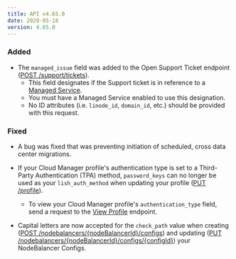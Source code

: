 ```yaml
---
title: API v4.65.0
date: 2020-05-18
version: 4.65.0
---
```


### Added

- The `managed_issue` field was added to the Open Support Ticket endpoint ([POST /support/tickets](https://www.linode.com/docs/api/support/#support-ticket-open)).
    - This field designates if the Support ticket is in reference to a [Managed Service](https://www.linode.com/products/managed/).
    - You must have a Managed Service enabled to use this designation.
    - No ID attributes (i.e. `linode_id`, `domain_id`, etc.) should be provided with this request.

### Fixed

- A bug was fixed that was preventing initiation of scheduled, cross data center migrations.

- If your Cloud Manager profile's authentication type is set to a Third-Party Authentication (TPA) method, `password_keys` can no longer be used as your `lish_auth_method` when updating your profile ([PUT /profile](https://www.linode.com/docs/api/profile/#profile-update)).
    - To view your Cloud Manager profile's `authentication_type` field, send a request to the [View Profile](https://www.linode.com/docs/api/profile/#profile-view) endpoint.

- Capital letters are now accepted for the `check_path` value when creating ([POST /nodebalancers/{nodeBalancerId}/configs](https://www.linode.com/docs/api/nodebalancers/#config-create)) and updating ([PUT /nodebalancers/{nodeBalancerId}/configs/{configId}](https://www.linode.com/docs/api/nodebalancers/#config-update)) your NodeBalancer Configs.
